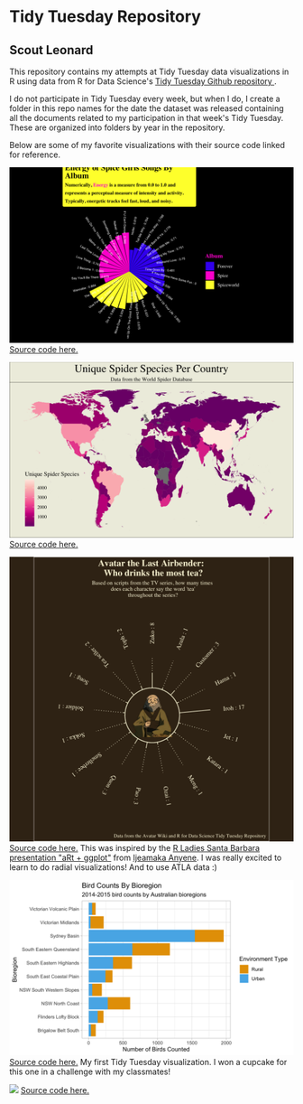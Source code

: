 # Tidy Tuesday Repository
## Scout Leonard

This repository contains my attempts at Tidy Tuesday data visualizations in R using data from R for Data Science's [Tidy Tuesday Github repository ](https://github.com/rfordatascience/tidytuesday). 

I do not participate in Tidy Tuesday every week, but when I do, I create a folder in this repo names for the date the dataset was released containing all the documents related to my participation in that week's Tidy Tuesday. These are organized into folders by year in the repository. 

Below are some of my favorite visualizations with their source code linked for reference.

![](viz/spicegorls.png)
[Source code here.](https://github.com/scoutcleonard/tidytuesday/blob/master/docs/2021/2021-12-14/2021-12-14.Rmd)

![](/viz/world_spiders.png)
[Source code here.](https://github.com/scoutcleonard/tidytuesday/blob/master/2021/2021-12-07/2021-12-07.Rmd) 

![](/viz/iroh_tt.png)  
[Source code here.](https://github.com/scoutcleonard/tidytuesday/tree/master/2020/2020-08-11) This was inspired by the [R Ladies Santa Barbara presentation "aRt + ggplot"](https://www.youtube.com/watch?v=h0i6KAahLY8&t=2384s) from [Ijeamaka Anyene](https://twitter.com/ijeamaka_a). I was really excited to learn to do radial visualizations! And to use ATLA data :) 

![](/viz/birds.png)
[Source code here.](https://github.com/scoutcleonard/tidytuesday/tree/master/2021/2021-08-31) My first Tidy Tuesday visualization. I won a cupcake for this one in a challenge with my classmates! 

![](/viz/scout_names.png)
[Source code here.](https://github.com/scoutcleonard/tidytuesday/blob/master/docs/2022/2022-03-22/2022-03-22.Rmd)

